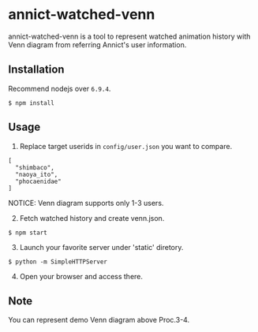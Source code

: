 # annict-watched-venn

annict-watched-venn is a tool to represent watched animation history with Venn diagram from referring Annict's user information.

## Installation

Recommend nodejs over `6.9.4`.

```
$ npm install
```

## Usage

1. Replace target userids in `config/user.json` you want to compare.

```
[
  "shimbaco",
  "naoya_ito",
  "phocaenidae"
]
```

NOTICE: Venn diagram supports only 1-3 users.

2. Fetch watched history and create venn.json.

```
$ npm start
```

3. Launch your favorite server under 'static' diretory.

```
$ python -m SimpleHTTPServer
```

4. Open your browser and access there.


## Note

You can represent demo Venn diagram above Proc.3-4.

